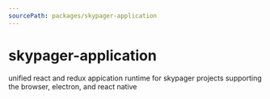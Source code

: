 ```yaml
---
sourcePath: packages/skypager-application
---
```


# skypager-application

unified react and redux appication runtime for skypager projects supporting the browser, electron, and react native
